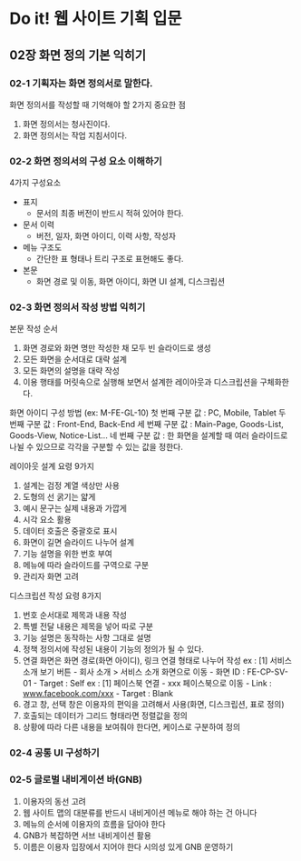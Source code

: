 # Do it! 웹 사이트 기획 입문

## 02장 화면 정의 기본 익히기
### 02-1 기획자는 화면 정의서로 말한다.
화면 정의서를 작성할 때 기억해야 할 2가지 중요한 점
1. 화면 정의서는 청사진이다.
2. 화면 정의서는 작업 지침서이다.
### 02-2 화면 정의서의 구성 요소 이해하기
4가지 구성요소
- 표지
  - 문서의 최종 버전이 반드시 적혀 있어야 한다.
- 문서 이력
  - 버전, 일자, 화면 아이디, 이력 사항, 작성자
- 메뉴 구조도
  - 간단한 표 형태나 트리 구조로 표현해도 좋다.
- 본문
  - 화면 경로 및 이동, 화면 아이디, 화면 UI 설계, 디스크립션
### 02-3 화면 정의서 작성 방법 익히기
본문 작성 순서
1. 화면 경로와 화면 명만 작성한 채 모두 빈 슬라이드로 생성
2. 모든 화면을 순서대로 대략 설계
3. 모든 화면의 설명을 대략 작성
4. 이용 행태를 머릿속으로 실행해 보면서 설계한 레이아웃과 디스크립션을 구체화한다.

화면 아이디 구성 방법 (ex: M-FE-GL-10)
첫 번째 구분 값 : PC, Mobile, Tablet
두 번째 구분 값 : Front-End, Back-End
세 번째 구분 값 : Main-Page, Goods-List, Goods-View, Notice-List...
네 번째 구분 값 : 한 화면을 설계할 때 여러 슬라이드로 나뉠 수 있으므로 각각을 구분할 수 있는 값을 정한다.

레이아웃 설계 요령 9가지
1. 설계는 검정 계열 색상만 사용
2. 도형의 선 굵기는 얇게
3. 예시 문구는 실제 내용과 가깝게
4. 시각 요소 활용
5. 데이터 호출은 중괄호로 표시
6. 화면이 길면 슬라이드 나누어 설계
7. 기능 설명을 위한 번호 부여
8. 메뉴에 따라 슬라이드를 구역으로 구분
9. 관리자 화면 고려

디스크립션 작성 요령 8가지
1. 번호 순서대로 제목과 내용 작성
2. 특별 전달 내용은 제목을 넣어 따로 구분
3. 기능 설명은 동작하는 사항 그대로 설명
4. 정책 정의서에 작성된 내용이 기능의 정의가 될 수 있다.
5. 연결 화면은 화면 경로(화면 아이디), 링크 연결 형태로 나누어 작성
   ex : [1] 서비스 소개 보기 버튼
         - 회사 소개 > 서비스 소개 화면으로 이동
         - 화면 ID : FE-CP-SV-01
         - Target : Self
   ex : [1] 페이스북 연결
         - xxx 페이스북으로 이동
         - Link : www.facebook.com/xxx
         - Target : Blank
6. 경고 창, 선택 창은 이용자의 편익을 고려해서 사용(화면, 디스크립션, 표로 정의)
7. 호출되는 데이터가 그리드 형태라면 정렬값을 정의
8. 상황에 따라 다른 내용을 보여줘야 한다면, 케이스로 구분하여 정의
### 02-4 공통 UI 구성하기
### 02-5 글로벌 내비게이션 바(GNB)
1. 이용자의 동선 고려
2. 웹 사이트 맵의 대분류를 반드시 내비게이션 메뉴로 해야 하는 건 아니다
3. 메뉴의 순서에 이용자의 흐름을 담아야 한다
4. GNB가 복잡하면 서브 내비게이션 활용
5. 이름은 이용자 입장에서 지어야 한다
시의성 있게 GNB 운영하기 


